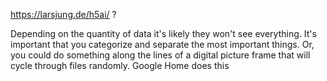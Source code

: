 https://larsjung.de/h5ai/ ?

Depending on the quantity of data it's likely they won't see everything. It's important that you categorize and separate the most important things. Or, you could do something along the lines of a digital picture frame that will cycle through files randomly. Google Home does this
